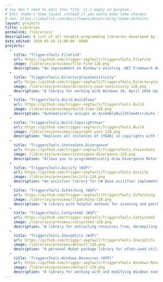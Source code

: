 ```yaml
---
# You don't need to edit this file, it's empty on purpose.
# Edit theme's home layout instead if you wanna make some changes
# See: https://jekyllrb.com/docs/themes/#overriding-theme-defaults
layout: projects
title: Libraries
permalink: /libraries/
description: A list of all notable programming libraries developed by trigger_segfault.
date_edited: 2019-05-18 11:00:00 -0400
projects:
  -
    title: "TriggersTools.FileFind"
    url: https://github.com/trigger-segfault/TriggersTools.FileFind
    image: /libraries/previews/file-find-128.png
    description: "An improvement on Window's existing .NET Framework API for finding files. Enumeration no longer fails when encountering a secure file. File numeration is a little bit faster. Added support for matching file names by Regex."
  -
    title: "TriggersTools.DirectoryCaseSensitivity"
    url: https://github.com/trigger-segfault/TriggersTools.DirectoryCaseSensitivity
    image: /libraries/previews/directory-case-sensitivity-128.png
    description: "A library for working with Windows 10, April 2018 Update's addition of per-directory case sensitivity. Although Windows now supports case-sensitive folders, most programs still do not, and will not behave properly when files with matching case-insensitive names exist. Only use DirectoryCaseSensitivity.SetCaseSensitive() when appropriate."
  -
    title: "TriggersTools.Build.BuildTime"
    url: https://github.com/trigger-segfault/TriggersTools.Build
    image: /libraries/previews/build-time-128.png
    description: "Automatically assigns an AssemblyBuildTimeAttribute to the assembly during the beginning of the build. Build time can be acquired through extension methods such as Assembly.GetBuildTime() with AssemblyBuildTimeExtensions in the namespace TriggersTools.Build. Unlike relying on the linker time, (which already no longer works in .NET Core 1.1 and later), this method guarantees that the build time will be present as long as it was compiled with MSBuild."
  -
    title: "TriggersTools.Build.CopyrightYear"
    url: https://github.com/trigger-segfault/TriggersTools.Build
    image: /libraries/previews/copyright-year-128.png
    description: "Replaces all instances of {YEAR} in copyrights with the current year. Works with the MSBuild $(Copyright) property and the AssemblyCopyrightAttribute. Assign the $(CopyrightYearAssemblyInfo) property in your project file as your input assembly info file if you're using one different from Properties\\AssemblyInfo.cs. Assembly files are local to $(ProjectDir) unless rooted."
  -
    title: "TriggersTools.SteinsGate.Divergence"
    url: https://github.com/trigger-segfault/TriggersTools.SteinsGate
    image: /libraries/previews/steinsgate-divergence-128.png
    description: "Allows you to programmatically draw Divergence Meter nixie tubes from the visual novel & anime: Steins;Gate. Divergence uses graphics taken from the Steins;Gate visual novel for drawing the tubes, digits, and decimal point. The rest of the available characters are drawn with the Oslo II font, by Antonio Rodrigues Jr. This font was chosen as it had a similar style as well as perfect aspect ratio for each character."
  -
    title: "TriggersTools.Asciify (WIP)"
    url: https://github.com/trigger-segfault/TriggersTools.Asciify
    image: /libraries/previews/asciify-128.png
    description: "An asciifier library for C# Base asciifier implementations based off of Spektre's Stack Overflow Post, but with added color capabilities. This project is nowhere near finished and the classes are pretty poorly setup at the moment, but it still works. I would not recommend using this anywhere until it's actually cleaned up."
  -
    title: "TriggersTools.ILPatching (WIP)"
    url: https://github.com/trigger-segfault/TriggersTools.ILPatching
    image: /libraries/previews/ilpatching-128.png
    description: "A library with helpful methods for scanning and patching CIL instructions with Mono.Cecil. This was designed around a custom Regular Expression implementation that works specifically for IL opcodes and operands. The result is an easy to use API for locating the code that needs to be patched and extracting the operands that need to be known via capturing."
  -
    title: "TriggersTools.CatSystem2 (WIP)"
    url: https://github.com/trigger-segfault/TriggersTools.CatSystem2
    image: /libraries/previews/catsystem2-128.png
    description: "A library for extracting resources from, decompiling scripts from, and working with the CatSystem2 visual novel game engine. The repo contains a Documentation Wiki for ongoing documentation of CatSystem2 file specifications, undocumented features, debugging, decompiling scripts, and more. This library was split and isolated from the Grisaia Extract Sprite Viewer tool so that it could have use elsewhere."
  -
    title: "TriggersTools.SharpUtils (WIP)"
    url: https://github.com/trigger-segfault/TriggersTools.SharpUtils
    image: /libraries/previews/default-128.png
    description: "A personal NuGet package library for often-used utility functions and classes. This library has only been deployed as NuGet prereleases so that people do not expect to rely on the API to stay the same forever."
  -
    title: "TriggersTools.Windows.Resources (WIP)"
    url: https://github.com/trigger-segfault/TriggersTools.Windows.Resources
    image: /libraries/previews/default-128.png
    description: "A library for working with and modifying Windows executable resources. This is based off of the existing ClrPlus.Windows.PeBinary.ResourceLib library and modified for better functionality, and faster resource saving. Menu and Dialog resources have a proper API for them that relies much less on hacking things to get them to save properly."
---
```

